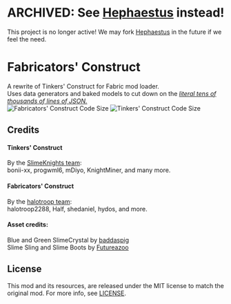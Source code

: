 ARCHIVED: See [Hephaestus] instead!
===

This project is no longer active! We may fork [Hephaestus] in the future if we feel the need.

[Hephaestus]:https://github.com/Alpha-s-Stuff/TinkersConstruct/tree/1.18.2

# Fabricators' Construct
A rewrite of Tinkers' Construct for Fabric mod loader. </br>
Uses data generators and baked models to cut down on the [*literal tens of thousands of lines of JSON.*](https://line-count.herokuapp.com/SlimeKnights/TinkersConstruct) </br>
![Fabricators' Construct Code Size](https://img.shields.io/github/languages/code-size/halotroop/fabricators-construct?label=fabricators%20size)
![Tinkers' Construct Code Size](https://img.shields.io/github/languages/code-size/slimeknights/tinkersconstruct?label=tinkers%20size)

## Credits
#### Tinkers' Construct
By the [SlimeKnights team](https://github.com/SlimeKnights/TinkersConstruct/graphs/contributors): </br>
bonii-xx, progwml6, mDiyo, KnightMiner, and many more. </br>

#### Fabricators' Construct
By the [halotroop team](https://github.com/halotroop/fabricators-construct/graphs/contributors): </br>
halotroop2288, Half, shedaniel, hydos, and more.

#### Asset credits:
Blue and Green SlimeCrystal by [baddaspig](http://www.minecraftforum.net/forums/mapping-and-modding/minecraft-mods/1287648-tinkers-construct?comment=11208) </br>
Slime Sling and Slime Boots by [Futureazoo](https://github.com/SlimeKnights/TinkersConstruct/pull/2156)

## License
This mod and its resources, are released under the MIT license to match the original mod.
For more info, see [LICENSE](https://github.com/halotroop/fabricators-construct/blob/master/LICENSE).
